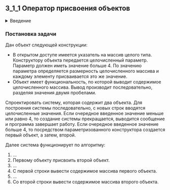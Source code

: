 ## 3_1_1 Оператор присвоения объектов

<details>
<summary>Введение</summary>
  
Объекты одного класса можно присваивать друг другу. Операция выполняется посредством оператора присвоения. Синтаксис выражения:
```c++
«имя объекта 1» = «имя объекта 2»;
```
Объекту «имя объекта 1» побитно (поразрядно) присваивается содержимое всех свойств (элементов данных) объекта «имя объекта 2»
  
```c++
#include <iostream>
using namespace std;
 
// ----- Заголовочная часть.
class cl_1 {
private:
    int i;
public:
    void set_i  ( int k );
    void show_i ( );
};
// ----- Часть реализации.
void  cl_1 :: set_i ( int k )
{
    i = k;
}
void  cl_1 :: show_i ( )
{
    cout << “i = “ << i << “\n”;
}
 
// ----- Основная программа
int main ( )
{
    cl_1  ob_1, ob_2;    // объявление объектов
    ob_1.set_i ( 11 );   // инициализация свойства i в ob_1.
    ob_2.set_i ( 15 );   // инициализация свойства i в ob_2.
    ob_1.show_i ( );     // вывод значения свойства объекта ob_1.
    ob_1 = ob_2;         // присвоение объекту ob_1 объекта ob_2.
    ob_1.show_i ( );     // вывод значения свойства объекта ob_1.
    return  0;
}
```
Программа выведет на консоль следующее:
  
```c++
i = 11
i = 15
```
</details>

### Постановка задачи
Дан объект следующей конструкции:
- В открытом доступе имеется указатель на массив целого типа. Конструктору объекта передается целочисленный параметр. Параметр должен иметь значение больше 4. По значению параметра определяется размерность целочисленного массива и каждому элементу присваивается это же значение.   
- Объект имеет функциональность, по которой выводит содержимое целочисленного массива. Вывод производит последовательно, разделяя значения двумя пробелами.  

Спроектировать систему, которая содержит два объекта. Для построения системы последовательно, с новых строк вводятся целочисленные значения. Если очередное введенное значение меньше или равно 4, то создание системы прекращается, выводится сообщение и программа завершает работу. Если очередное введенное значение больше 4, то посредством параметризованного конструктора создается первый объект, а затем, второй.
  
Далее система функционирует по алгоритму:

1. ...
2. Первому объекту присвоить второй объект.
3. ...  
4. С первой строки вывести содержимое массива первого объекта.
5. ...
6. Со второй строки вывести содержимое массива второго объекта.
